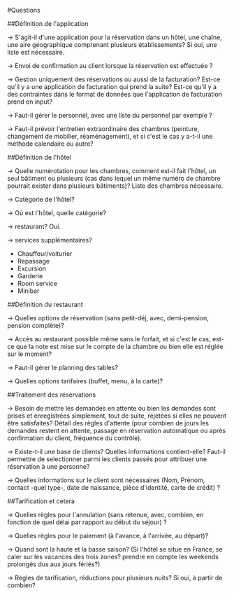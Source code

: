 #Questions


##Définition de l'application

→ S'agit-il d'une application pour la réservation dans un hôtel, une chaîne, une aire géographique comprenant plusieurs établissements? Si oui, une liste est nécessaire.

→ Envoi de confirmation au client lorsque la réservation est effectuée ?

→ Gestion uniquement des réservations ou aussi de la facturation? Est-ce qu'il y a une application de facturation qui prend la suite? Est-ce qu'il y a des contraintes dans le format de données que l'application de facturation prend en input?

→ Faut-il gérer le personnel, avec une liste du personnel par exemple ?

→ Faut-il prévoir l'entretien extraordinaire des chambres (peinture, changement de mobilier, réaménagement), et si c'est le cas y a-t-il une méthode calendaire ou autre?

##Définition de l'hôtel

→ Quelle numérotation pour les chambres, comment est-il fait l'hôtel, un seul bâtiment ou plusieurs (cas dans lequel un même numéro de chambre pourrait exister dans plusieurs bâtiments)? Liste des chambres nécessaire.

→ Catégorie de l'hôtel?

→ Où est l'hôtel, quelle catégorie?

→ restaurant? Oui.

→ services supplémentaires?
  * Chauffeur/voiturier
  * Repassage
  * Excursion
  * Garderie
  * Room service
  * Minibar

##Définition du restaurant

→ Quelles options de réservation (sans petit-déj, avec, demi-pension, pension complète)?

→ Accès au restaurant possible même sans le forfait, et si c'est le cas, est-ce que la note est mise sur le compte de la chambre ou bien elle est réglée sur le moment?

→ Faut-il gérer le planning des tables?

→ Quelles options tarifaires (buffet, menu, à la carte)?



##Traitement des réservations

→ Besoin de mettre les demandes en attente ou bien les demandes sont prises et enregistrées simplement, tout de suite, rejetées si elles ne peuvent être satisfaites? Détail des règles d'attente (pour combien de jours les demandes restent en attente, passage en réservation automatique ou après confirmation du client, fréquence du contrôle).

→ Existe-t-il une base de clients? Quelles informations contient-elle? Faut-il permettre de selectionner parmi les clients passés pour attribuer une réservation à une personne?

→ Quelles informations sur le client sont nécessaires (Nom, Prénom, contact -quel type-, date de naissance, pièce d'identité, carte de crédit) ?

##Tarification et cetera

→ Quelles règles pour l'annulation (sans retenue, avec, combien, en fonction de quel délai par rapport au début du séjour) ?

→ Quelles règles pour le paiement (à l'avance, à l'arrivée, au départ)?

→ Quand sont la haute et la basse saison? (Si l'hôtel se situe en France, se caler sur les vacances des trois zones? prendre en compte les weekends prolongés dus aux jours fériés?)

→ Règles de tarification, réductions pour plusieurs nuits? Si oui, à partir de combien?
